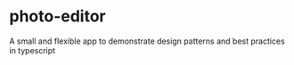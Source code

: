 # photo-editor
A small and flexible app to demonstrate design patterns and best practices in typescript

